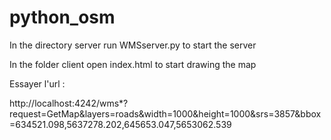 # python_osm

In the directory server run WMSserver.py to start the server

In the folder client open index.html to start drawing the map


Essayer l'url :

http://localhost:4242/wms*?request=GetMap&layers=roads&width=1000&height=1000&srs=3857&bbox=634521.098,5637278.202,645653.047,5653062.539
